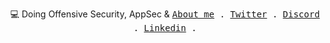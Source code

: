 <p align="center">
  💻 Doing Offensive Security, AppSec & 
  <samp>
    <a href="https://smakosh.com">About me</a> .
    <a href="https://twitter.com/Toowan0x1">Twitter</a> .
    <a href="https://discordapp.com/users/id">Discord</a> .
    <a href="https://unsplash.com/@Toowan0x1">Linkedin</a> .
  </samp>
</p>
